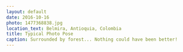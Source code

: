 ```yaml
---
layout: default
date: 2016-10-16
photo: 1477368838.jpg
location_text: Belmira, Antioquia, Colombia
title: Typical Photo Pose
caption: Surrounded by forest... Nothing could have been better!
---
```

